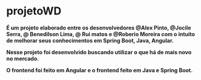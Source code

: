 # projetoWD
**É um projeto elaborado entre os desenvolvedores @Alex Pinto, @Jocile Serra, @ Benedilson Lima, @ Rui matos e @Roberio Moreira com o intuito de melhorar seus conhecimentos em Spring Boot, Java, Angular.**

**Nesse projeto foi desenvolvido buscando utilizar o que há de mais novo no mercado.** 

**O frontend foi feito em Angular e o frontend feito em Java e Spring Boot.**
